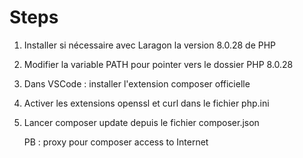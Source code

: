 # Steps

1. Installer si nécessaire avec Laragon la version 8.0.28 de PHP
2. Modifier la variable PATH pour pointer vers le dossier PHP 8.0.28
3. Dans VSCode : installer l'extension composer officielle
3. Activer les extensions openssl et curl dans le fichier php.ini
4. Lancer composer update depuis le fichier composer.json

    PB : proxy pour composer access to Internet